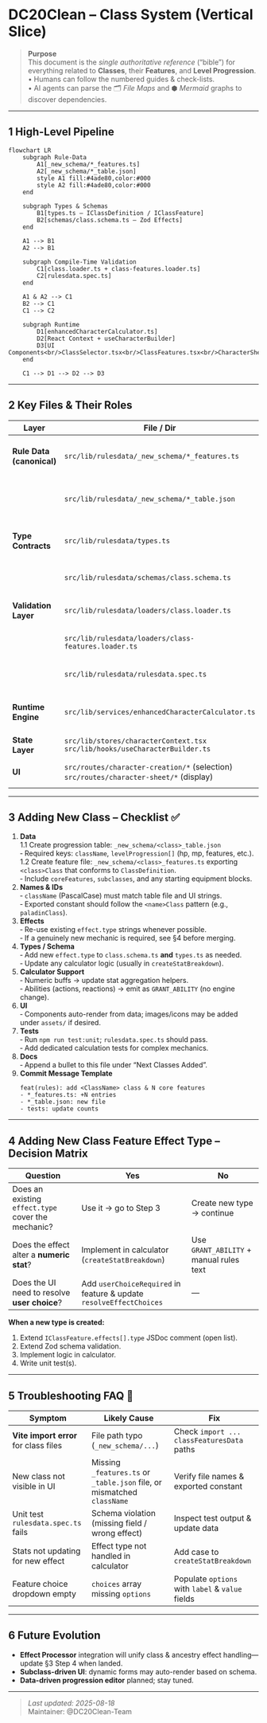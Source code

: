 # DC20Clean – Class System (Vertical Slice)

> **Purpose**  
> This document is the _single authoritative reference_ (“bible”) for everything related to **Classes**, their **Features**, and **Level Progression**.  
> • Humans can follow the numbered guides & check-lists.  
> • AI agents can parse the 🗂 *File Maps* and ⬢ *Mermaid* graphs to discover dependencies.

---

## 1  High-Level Pipeline

```mermaid
flowchart LR
    subgraph Rule-Data
        A1[_new_schema/*_features.ts]
        A2[_new_schema/*_table.json]
        style A1 fill:#4ade80,color:#000
        style A2 fill:#4ade80,color:#000
    end

    subgraph Types & Schemas
        B1[types.ts – IClassDefinition / IClassFeature]
        B2[schemas/class.schema.ts – Zod Effects]
    end

    A1 --> B1
    A2 --> B1

    subgraph Compile-Time Validation
        C1[class.loader.ts + class-features.loader.ts]
        C2[rulesdata.spec.ts]
    end

    A1 & A2 --> C1
    B2 --> C1
    C1 --> C2

    subgraph Runtime
        D1[enhancedCharacterCalculator.ts]
        D2[React Context + useCharacterBuilder]
        D3[UI Components<br/>ClassSelector.tsx<br/>ClassFeatures.tsx<br/>CharacterSheetProvider.tsx]
    end

    C1 --> D1 --> D2 --> D3
```

---

## 2  Key Files & Their Roles

| Layer | File / Dir | Responsibility |
|-------|------------|----------------|
| **Rule Data (canonical)** | `src/lib/rulesdata/_new_schema/*_features.ts` | Declarative definition of each class’s core & subclass features |
| | `src/lib/rulesdata/_new_schema/*_table.json` | Level-by-level progression tables (HP, MP, features gained, etc.) |
| **Type Contracts** | `src/lib/rulesdata/types.ts` | TS interfaces `IClassDefinition`, `IClassFeature`, `IClassFeatureChoice` |
| | `src/lib/rulesdata/schemas/class.schema.ts` | Zod schema used for validation & effect typing |
| **Validation Layer** | `src/lib/rulesdata/loaders/class.loader.ts` | Loads progression tables, validates against schema |
| | `src/lib/rulesdata/loaders/class-features.loader.ts` | Loads feature files & exposes `classFeaturesData` |
| | `src/lib/rulesdata/rulesdata.spec.ts` | Unit test that asserts every class passes the schema |
| **Runtime Engine** | `src/lib/services/enhancedCharacterCalculator.ts` | Aggregates class effects, resolves choices, outputs stats |
| **State Layer** | `src/lib/stores/characterContext.tsx`<br>`src/lib/hooks/useCharacterBuilder.ts` | Provides calculated results to UI |
| **UI** | `src/routes/character-creation/*` (selection)<br>`src/routes/character-sheet/*` (display) | Import `classesData` / `classFeaturesData` directly |

---

## 3  Adding **New Class** – Checklist ✅

1. **Data**  
   1.1 Create progression table: `_new_schema/<class>_table.json`  
   ‑ Required keys: `className`, `levelProgression[]` (hp, mp, features, etc.).  
   1.2 Create feature file: `_new_schema/<class>_features.ts` exporting `<class>Class` that conforms to `ClassDefinition`.  
   ‑ Include `coreFeatures`, `subclasses`, and any starting equipment blocks.  
2. **Names & IDs**  
   ‑ `className` (PascalCase) must match table file and UI strings.  
   ‑ Exported constant should follow the `<name>Class` pattern (e.g., `paladinClass`).
3. **Effects**  
   ‑ Re-use existing `effect.type` strings whenever possible.  
   ‑ If a genuinely new mechanic is required, see §4 before merging.
4. **Types / Schema**  
   ‑ Add new `effect.type` to `class.schema.ts` **and** `types.ts` as needed.  
   ‑ Update any calculator logic (usually in `createStatBreakdown`).
5. **Calculator Support**  
   ‑ Numeric buffs → update stat aggregation helpers.  
   ‑ Abilities (actions, reactions) → emit as `GRANT_ABILITY` (no engine change).
6. **UI**  
   ‑ Components auto-render from data; images/icons may be added under `assets/` if desired.
7. **Tests**  
   ‑ Run `npm run test:unit`; `rulesdata.spec.ts` should pass.  
   ‑ Add dedicated calculation tests for complex mechanics.
8. **Docs**  
   ‑ Append a bullet to this file under “Next Classes Added”.
9. **Commit Message Template**  
   ```
   feat(rules): add <ClassName> class & N core features
   - *_features.ts: +N entries
   - *_table.json: new file
   - tests: update counts
   ```

---

## 4  Adding **New Class Feature Effect Type** – Decision Matrix

| Question | Yes | No |
|----------|-----|----|
| Does an existing `effect.type` cover the mechanic? | Use it → go to Step 3 | Create new type → continue |
| Does the effect alter a **numeric stat**? | Implement in calculator (`createStatBreakdown`) | Use `GRANT_ABILITY` + manual rules text |
| Does the UI need to resolve **user choice**? | Add `userChoiceRequired` in feature & update `resolveEffectChoices` | — |

**When a new type is created:**
1. Extend `IClassFeature.effects[].type` JSDoc comment (open list).  
2. Extend Zod schema validation.  
3. Implement logic in calculator.  
4. Write unit test(s).

---

## 5  Troubleshooting FAQ 🤖

| Symptom | Likely Cause | Fix |
|---------|--------------|-----|
| **Vite import error** for class files | File path typo (`_new_schema/...`) | Check `import ... classFeaturesData` paths |
| New class not visible in UI | Missing `_features.ts` or `_table.json` file, or mismatched `className` | Verify file names & exported constant |
| Unit test `rulesdata.spec.ts` fails | Schema violation (missing field / wrong effect) | Inspect test output & update data |
| Stats not updating for new effect | Effect type not handled in calculator | Add case to `createStatBreakdown` |
| Feature choice dropdown empty | `choices` array missing `options` | Populate `options` with `label` & `value` fields |

---

## 6  Future Evolution
- **Effect Processor** integration will unify class & ancestry effect handling—update §3 Step 4 when landed.  
- **Subclass-driven UI**: dynamic forms may auto-render based on schema.  
- **Data-driven progression editor** planned; stay tuned.

---

> _Last updated: 2025-08-18_  
> Maintainer: @DC20Clean-Team
